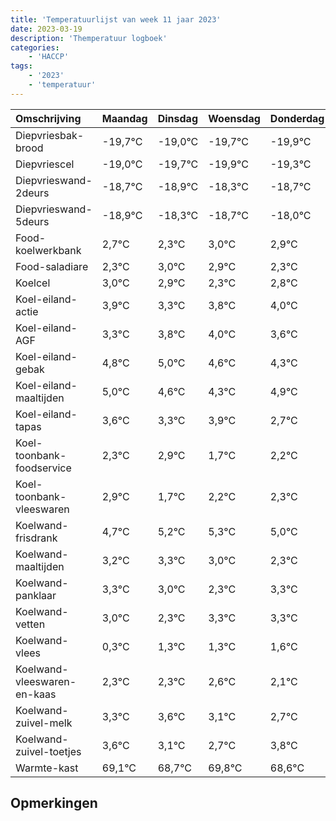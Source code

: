 ```yaml
---
title: 'Temperatuurlijst van week 11 jaar 2023'
date: 2023-03-19
description: 'Themperatuur logboek'
categories:
    - 'HACCP'
tags:
    - '2023'
    - 'temperatuur'
---
```

|Omschrijving|Maandag|Dinsdag|Woensdag|Donderdag|Vrijdag|Zaterdag|Zondag|
|:---|:---|:---|:---|:---|:---|:---|:---|
|Diepvriesbak-brood|-19,7°C|-19,0°C|-19,7°C|-19,9°C|-19,3°C|-19,7°C|-19,0°C|
|Diepvriescel|-19,0°C|-19,7°C|-19,9°C|-19,3°C|-19,7°C|-19,0°C|-19,1°C|
|Diepvrieswand-2deurs|-18,7°C|-18,9°C|-18,3°C|-18,7°C|-18,0°C|-18,1°C|-18,7°C|
|Diepvrieswand-5deurs|-18,9°C|-18,3°C|-18,7°C|-18,0°C|-18,1°C|-18,7°C|-18,2°C|
|Food-koelwerkbank|2,7°C|2,3°C|3,0°C|2,9°C|2,3°C|2,8°C|3,0°C|
|Food-saladiare|2,3°C|3,0°C|2,9°C|2,3°C|2,8°C|3,0°C|2,6°C|
|Koelcel|3,0°C|2,9°C|2,3°C|2,8°C|3,0°C|2,6°C|2,3°C|
|Koel-eiland-actie|3,9°C|3,3°C|3,8°C|4,0°C|3,6°C|3,3°C|3,9°C|
|Koel-eiland-AGF|3,3°C|3,8°C|4,0°C|3,6°C|3,3°C|3,9°C|2,7°C|
|Koel-eiland-gebak|4,8°C|5,0°C|4,6°C|4,3°C|4,9°C|3,7°C|4,2°C|
|Koel-eiland-maaltijden|5,0°C|4,6°C|4,3°C|4,9°C|3,7°C|4,2°C|4,3°C|
|Koel-eiland-tapas|3,6°C|3,3°C|3,9°C|2,7°C|3,2°C|3,3°C|3,0°C|
|Koel-toonbank-foodservice|2,3°C|2,9°C|1,7°C|2,2°C|2,3°C|2,0°C|1,3°C|
|Koel-toonbank-vleeswaren|2,9°C|1,7°C|2,2°C|2,3°C|2,0°C|1,3°C|2,3°C|
|Koelwand-frisdrank|4,7°C|5,2°C|5,3°C|5,0°C|4,3°C|5,3°C|5,3°C|
|Koelwand-maaltijden|3,2°C|3,3°C|3,0°C|2,3°C|3,3°C|3,3°C|3,6°C|
|Koelwand-panklaar|3,3°C|3,0°C|2,3°C|3,3°C|3,3°C|3,6°C|3,1°C|
|Koelwand-vetten|3,0°C|2,3°C|3,3°C|3,3°C|3,6°C|3,1°C|2,7°C|
|Koelwand-vlees|0,3°C|1,3°C|1,3°C|1,6°C|1,1°C|0,7°C|1,8°C|
|Koelwand-vleeswaren-en-kaas|2,3°C|2,3°C|2,6°C|2,1°C|1,7°C|2,8°C|1,6°C|
|Koelwand-zuivel-melk|3,3°C|3,6°C|3,1°C|2,7°C|3,8°C|2,6°C|3,3°C|
|Koelwand-zuivel-toetjes|3,6°C|3,1°C|2,7°C|3,8°C|2,6°C|3,3°C|3,8°C|
|Warmte-kast|69,1°C|68,7°C|69,8°C|68,6°C|69,3°C|69,8°C|69,9°C|

## Opmerkingen



